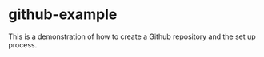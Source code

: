 # github-example
This is a demonstration of how to create a Github repository and the set up process.

